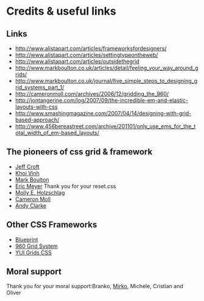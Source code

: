 # Credits & useful links #

## Links ##

  * http://www.alistapart.com/articles/frameworksfordesigners/
  * http://www.alistapart.com/articles/settingtypeontheweb/
  * http://www.alistapart.com/articles/outsidethegrid
  * http://www.markboulton.co.uk/articles/detail/feeling_your_way_around_grids/
  * http://www.markboulton.co.uk/journal/five_simple_steps_to_designing_grid_systems_part_1/
  * http://cameronmoll.com/archives/2006/12/gridding_the_960/
  * http://jontangerine.com/log/2007/09/the-incredible-em-and-elastic-layouts-with-css
  * http://www.smashingmagazine.com/2007/04/14/designing-with-grid-based-approach/
  * http://www.456bereastreet.com/archive/201101/only_use_ems_for_the_total_width_of_em-based_layouts/

## The pioneers of css grid & framework ##

  * [Jeff Croft](http://jeffcroft.com/)
  * [Khoi Vinh](http://subtraction.com/)
  * [Mark Boulton](http://www.markboulton.co.uk/)
  * [Eric Meyer](http://meyerweb.com/eric/) Thank you for your reset.css
  * [Molly E. Holzschlag](http://molly.com/)
  * [Cameron Moll](http://cameronmoll.com/)
  * [Andy Clarke](http://www.stuffandnonsense.co.uk/)

## Other CSS Frameworks ##

  * [Blueprint](http://code.google.com/p/blueprintcss/)
  * [960 Grid System](http://960.gs/)
  * [YUI Grids CSS](http://developer.yahoo.com/yui/grids/)


## Moral support ##

Thank you for your moral support:Branko, [Mirko](http://www.notageek.it), Michele, Cristian and Oliver